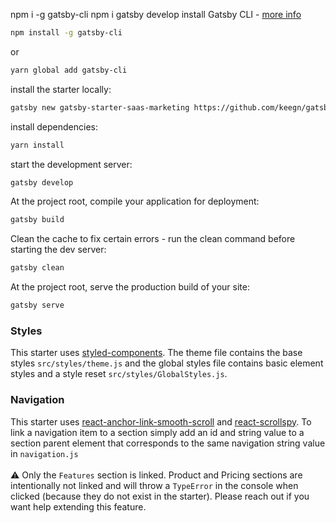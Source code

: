npm i -g gatsby-cli
npm i
gatsby develop
install Gatsby CLI - [more info](https://www.gatsbyjs.org/tutorial/part-zero/)

```sh
npm install -g gatsby-cli
```

or

```sh
yarn global add gatsby-cli
```

install the starter locally:

```sh
gatsby new gatsby-starter-saas-marketing https://github.com/keegn/gatsby-starter-saas-marketing
```

install dependencies:

```sh
yarn install
```

start the development server:

```sh
gatsby develop
```

At the project root, compile your application for deployment:

```sh
gatsby build
```

Clean the cache to fix certain errors - run the clean command before starting the dev server:

```sh
gatsby clean
```

At the project root, serve the production build of your site:

```sh
gatsby serve
```

### Styles

This starter uses [styled-components](https://www.styled-components.com/). The theme file contains the base styles `src/styles/theme.js` and the global styles file contains basic element styles and a style reset `src/styles/GlobalStyles.js`.

### Navigation

This starter uses [react-anchor-link-smooth-scroll](https://github.com/mauricevancooten/react-anchor-link-smooth-scroll#readme) and [react-scrollspy](https://github.com/makotot/react-scrollspy).
To link a navigation item to a section simply add an id and string value to a section parent element that corresponds to the same navigation string value in `navigation.js`
<br>
<br>
⚠️ Only the `Features` section is linked. Product and Pricing sections are intentionally not linked and will throw a `TypeError` in the console when clicked (because they do not exist in the starter). Please reach out if you want help extending this feature.